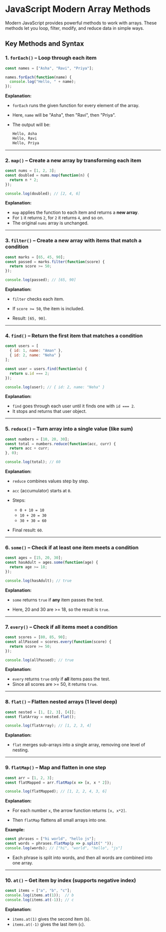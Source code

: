 # JavaScript Modern Array Methods

Modern JavaScript provides powerful methods to work with arrays. These methods let you loop, filter, modify, and reduce data in simple ways.

## Key Methods and Syntax

### 1. `forEach()` – Loop through each item

```js
const names = ["Asha", "Ravi", "Priya"];

names.forEach(function(name) {
  console.log("Hello, " + name);
});
```

**Explanation:**

- `forEach` runs the given function for every element of the array.

- Here, `name` will be "Asha", then "Ravi", then "Priya".

- The output will be:

    ```txt
    Hello, Asha
    Hello, Ravi
    Hello, Priya
    ```

---

### 2. `map()` – Create a new array by transforming each item

```js
const nums = [1, 2, 3];
const doubled = nums.map(function(n) {
  return n * 2;
});

console.log(doubled); // [2, 4, 6]
```

**Explanation:**

- `map` applies the function to each item and returns a **new array**.
- For `1` it returns `2`, for `2` it returns `4`, and so on.
- The original `nums` array is unchanged.

---

### 3. `filter()` – Create a new array with items that match a condition

```js
const marks = [65, 45, 90];
const passed = marks.filter(function(score) {
  return score >= 50;
});

console.log(passed); // [65, 90]
```

**Explanation:**

- `filter` checks each item.
- If `score >= 50`, the item is included.

- Result: `[65, 90]`.

---

### 4. `find()` – Return the first item that matches a condition

```js
const users = [
  { id: 1, name: "Aman" },
  { id: 2, name: "Neha" }
];

const user = users.find(function(u) {
  return u.id === 2;
});

console.log(user); // { id: 2, name: "Neha" }
```

**Explanation:**

- `find` goes through each user until it finds one with `id === 2`.
- It stops and returns that user object.

---

### 5. `reduce()` – Turn array into a single value (like sum)

```js
const numbers = [10, 20, 30];
const total = numbers.reduce(function(acc, curr) {
  return acc + curr;
}, 0);

console.log(total); // 60
```

**Explanation:**

- `reduce` combines values step by step.

- `acc` (accumulator) starts at `0`.

- Steps:
  - `0 + 10 = 10`
  - `10 + 20 = 30`
  - `30 + 30 = 60`
- Final result: `60`.

---

### 6. `some()` – Check if at least one item meets a condition

```js
const ages = [15, 20, 30];
const hasAdult = ages.some(function(age) {
  return age >= 18;
});

console.log(hasAdult); // true
```

**Explanation:**

- `some` returns `true` if **any** item passes the test.

- Here, 20 and 30 are >= 18, so the result is `true`.

---

### 7. `every()` – Check if all items meet a condition

```js
const scores = [80, 85, 90];
const allPassed = scores.every(function(score) {
  return score >= 50;
});

console.log(allPassed); // true
```

**Explanation:**

- `every` returns `true` only if **all** items pass the test.
- Since all scores are >= 50, it returns `true`.

---

### 8. `flat()` – Flatten nested arrays (1 level deep)

```js
const nested = [1, [2, 3], [4]];
const flatArray = nested.flat();

console.log(flatArray); // [1, 2, 3, 4]
```

**Explanation:**

- `flat` merges sub-arrays into a single array, removing one level of nesting.

---

### 9. `flatMap()` – Map and flatten in one step

```js
const arr = [1, 2, 3];
const flatMapped = arr.flatMap(x => [x, x * 2]);

console.log(flatMapped); // [1, 2, 2, 4, 3, 6]
```

**Explanation:**

- For each number `x`, the arrow function returns `[x, x*2]`.

- Then `flatMap` flattens all small arrays into one.

**Example:**

```js
const phrases = ["hi world", "hello js"];
const words = phrases.flatMap(p => p.split(" "));
console.log(words); // ["hi", "world", "hello", "js"]
```

- Each phrase is split into words, and then all words are combined into one array.

---

### 10. `at()` – Get item by index (supports negative index)

```js
const items = ["a", "b", "c"];
console.log(items.at(1));  // b
console.log(items.at(-1)); // c
```

**Explanation:**

- `items.at(1)` gives the second item (`b`).
- `items.at(-1)` gives the last item (`c`).
